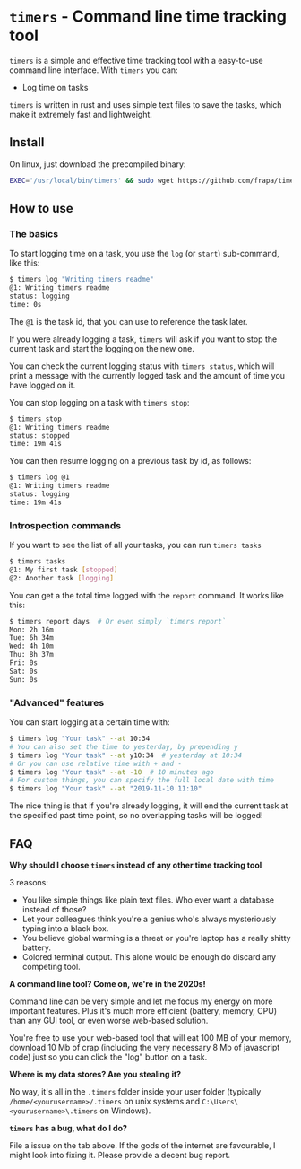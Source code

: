 # `timers` - Command line time tracking tool

`timers` is a simple and effective time tracking tool with a easy-to-use
command line interface. With `timers` you can:

- Log time on tasks

`timers` is written in rust and uses simple text files to save the tasks, which make it
extremely fast and lightweight.

## Install

On linux, just download the precompiled binary:

```bash
EXEC='/usr/local/bin/timers' && sudo wget https://github.com/frapa/timers/releases/latest/download/timers -O $EXEC && sudo chmod +x $EXEC
```

## How to use

### The basics 

To start logging time on a task, you use the `log` (or `start`) sub-command, like this:

```bash
$ timers log "Writing timers readme"
@1: Writing timers readme
status: logging
time: 0s
```

The `@1` is the task id, that you can use to reference the task later.

If you were already logging a task, `timers` will ask if you want to stop the current task and start the logging
on the new one.
 
You can check the current logging status with `timers status`, which will print a message with the currently
logged task and the amount of time you have logged on it.

You can stop logging on a task with `timers stop`:

```bash
$ timers stop
@1: Writing timers readme
status: stopped
time: 19m 41s
```

You can then resume logging on a previous task by id, as follows:

```bash
$ timers log @1
@1: Writing timers readme
status: logging
time: 19m 41s
```

### Introspection commands

If you want to see the list of all your tasks, you can run `timers tasks`

```bash
$ timers tasks
@1: My first task [stopped]
@2: Another task [logging]
```

You can get a the total time logged with the `report` command.
It works like this:

```bash
$ timers report days  # Or even simply `timers report`
Mon: 2h 16m 
Tue: 6h 34m 
Wed: 4h 10m 
Thu: 8h 37m 
Fri: 0s
Sat: 0s
Sun: 0s
```

### "Advanced" features

You can start logging at a certain time with:

```bash
$ timers log "Your task" --at 10:34
# You can also set the time to yesterday, by prepending y
$ timers log "Your task" --at y10:34  # yesterday at 10:34
# Or you can use relative time with + and -
$ timers log "Your task" --at -10  # 10 minutes ago
# For custom things, you can specify the full local date with time
$ timers log "Your task" --at "2019-11-10 11:10"
```

The nice thing is that if you're already logging, it will end
the current task at the specified past time point, so no overlapping
tasks will be logged!

## FAQ

**Why should I choose `timers` instead of any other time tracking tool**

3 reasons:

- You like simple things like plain text files. Who ever want a database instead of those?
- Let your colleagues think you're a genius who's always mysteriously typing into a black box.
- You believe global warming is a threat or you're laptop has a really shitty battery. 
- Colored terminal output. This alone would be enough do discard any competing tool.

**A command line tool? Come on, we're in the 2020s!**

Command line can be very simple and let me focus my energy on more important features.
Plus it's much more efficient (battery, memory, CPU) than any GUI tool,
or even worse web-based solution.

You're free to use your web-based tool that will eat 100 MB of your memory, download 10 Mb
of crap (including the very necessary 8 Mb of javascript code) just so you can click
the "log" button on a task.

**Where is my data stores? Are you stealing it?**

No way, it's all in the `.timers` folder inside your user folder (typically
`/home/<yourusername>/.timers` on unix systems and `C:\Users\<yourusername>\.timers`
on Windows).

**`timers` has a bug, what do I do?**

File a issue on the tab above. If the gods of the internet are favourable, I might
look into fixing it. Please provide a decent bug report.